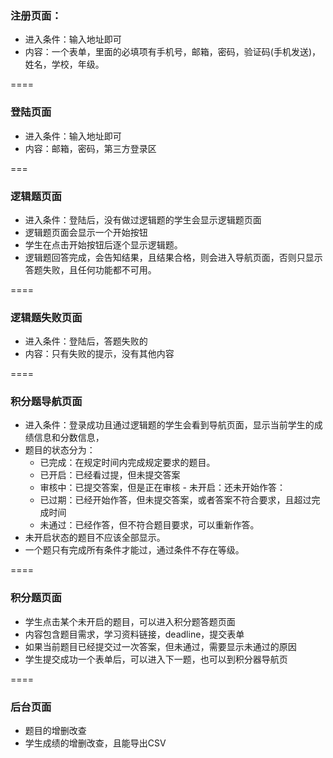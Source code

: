 ### 注册页面：

-	进入条件：输入地址即可
-	内容：一个表单，里面的必填项有手机号，邮箱，密码，验证码(手机发送)，姓名，学校，年级。

====

### 登陆页面

-	进入条件：输入地址即可
-	内容：邮箱，密码，第三方登录区

===

### 逻辑题页面

-	进入条件：登陆后，没有做过逻辑题的学生会显示逻辑题页面
-	逻辑题页面会显示一个开始按钮
-	学生在点击开始按钮后逐个显示逻辑题。
-	逻辑题回答完成，会告知结果，且结果合格，则会进入导航页面，否则只显示答题失败，且任何功能都不可用。

====

### 逻辑题失败页面

-	进入条件：登陆后，答题失败的
-	内容：只有失败的提示，没有其他内容

====

### 积分题导航页面

-	进入条件：登录成功且通过逻辑题的学生会看到导航页面，显示当前学生的成绩信息和分数信息，
-	题目的状态分为：
	-	已完成：在规定时间内完成规定要求的题目。
	-	已开启：已经看过提，但未提交答案
	-	审核中：已提交答案，但是正在审核 - 未开启：还未开始作答：
	-	已过期：已经开始作答，但未提交答案，或者答案不符合要求，且超过完成时间
	-	未通过：已经作答，但不符合题目要求，可以重新作答。
-	未开启状态的题目不应该全部显示。
-	一个题只有完成所有条件才能过，通过条件不存在等级。

====

### 积分题页面

-	学生点击某个未开启的题目，可以进入积分题答题页面
-	内容包含题目需求，学习资料链接，deadline，提交表单
-	如果当前题目已经提交过一次答案，但未通过，需要显示未通过的原因
-	学生提交成功一个表单后，可以进入下一题，也可以到积分器导航页

====

### 后台页面

-	题目的增删改查
-	学生成绩的增删改查，且能导出CSV
